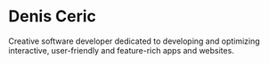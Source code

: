 # Denis Ceric

Creative software developer dedicated to developing and optimizing interactive, user-friendly and feature-rich apps and websites.
